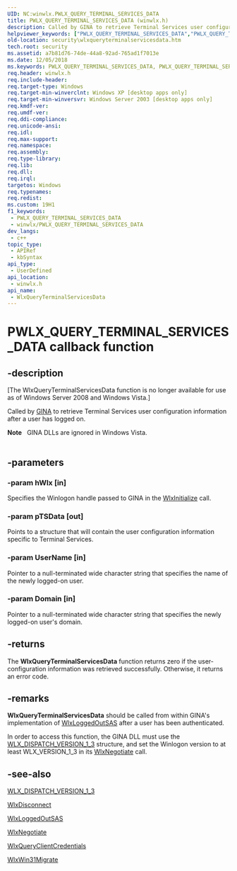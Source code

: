 ```yaml
---
UID: NC:winwlx.PWLX_QUERY_TERMINAL_SERVICES_DATA
title: PWLX_QUERY_TERMINAL_SERVICES_DATA (winwlx.h)
description: Called by GINA to retrieve Terminal Services user configuration information after a user has logged on.
helpviewer_keywords: ["PWLX_QUERY_TERMINAL_SERVICES_DATA","PWLX_QUERY_TERMINAL_SERVICES_DATA callback","WlxQueryTerminalServicesData","WlxQueryTerminalServicesData callback function [Security]","_gina_wlxqueryterminalservicesdata","security.wlxqueryterminalservicesdata","winwlx/WlxQueryTerminalServicesData"]
old-location: security\wlxqueryterminalservicesdata.htm
tech.root: security
ms.assetid: a7b81d76-74de-44a8-92ad-765ad1f7013e
ms.date: 12/05/2018
ms.keywords: PWLX_QUERY_TERMINAL_SERVICES_DATA, PWLX_QUERY_TERMINAL_SERVICES_DATA callback, WlxQueryTerminalServicesData, WlxQueryTerminalServicesData callback function [Security], _gina_wlxqueryterminalservicesdata, security.wlxqueryterminalservicesdata, winwlx/WlxQueryTerminalServicesData
req.header: winwlx.h
req.include-header: 
req.target-type: Windows
req.target-min-winverclnt: Windows XP [desktop apps only]
req.target-min-winversvr: Windows Server 2003 [desktop apps only]
req.kmdf-ver: 
req.umdf-ver: 
req.ddi-compliance: 
req.unicode-ansi: 
req.idl: 
req.max-support: 
req.namespace: 
req.assembly: 
req.type-library: 
req.lib: 
req.dll: 
req.irql: 
targetos: Windows
req.typenames: 
req.redist: 
ms.custom: 19H1
f1_keywords:
 - PWLX_QUERY_TERMINAL_SERVICES_DATA
 - winwlx/PWLX_QUERY_TERMINAL_SERVICES_DATA
dev_langs:
 - c++
topic_type:
 - APIRef
 - kbSyntax
api_type:
 - UserDefined
api_location:
 - winwlx.h
api_name:
 - WlxQueryTerminalServicesData
---
```


# PWLX_QUERY_TERMINAL_SERVICES_DATA callback function


## -description

<p class="CCE_Message">[The WlxQueryTerminalServicesData function is no longer available for use as of Windows Server 2008 and Windows Vista.]

Called by <a href="/windows/desktop/SecGloss/g-gly">GINA</a> to retrieve Terminal Services user configuration information after a user has logged on.
<div class="alert"><b>Note</b>   GINA DLLs are ignored in Windows Vista.</div><div> </div>

## -parameters

### -param hWlx [in]

Specifies the Winlogon handle passed to GINA in the 
<a href="/windows/desktop/api/winwlx/nf-winwlx-wlxinitialize">WlxInitialize</a> call.

### -param pTSData [out]

Points to a structure that will contain the user configuration information specific to Terminal Services.

### -param UserName [in]

Pointer to a null-terminated wide character string that specifies the name of the newly logged-on user.

### -param Domain [in]

Pointer to a null-terminated wide character string that specifies the newly logged-on user's domain.

## -returns

The <b>WlxQueryTerminalServicesData</b> function returns zero if the user-configuration information was retrieved successfully. Otherwise, it returns an error code.

## -remarks

<b>WlxQueryTerminalServicesData</b> should be called from within GINA's implementation of 
<a href="/windows/desktop/api/winwlx/nf-winwlx-wlxloggedoutsas">WlxLoggedOutSAS</a> after a user has been authenticated.

In order to access this function, the GINA DLL must use the 
<a href="/windows/desktop/api/winwlx/ns-winwlx-wlx_dispatch_version_1_3">WLX_DISPATCH_VERSION_1_3</a> structure, and set the Winlogon version to at least WLX_VERSION_1_3 in its 
<a href="/windows/desktop/api/winwlx/nf-winwlx-wlxnegotiate">WlxNegotiate</a> call.

## -see-also

<a href="/windows/desktop/api/winwlx/ns-winwlx-wlx_dispatch_version_1_3">WLX_DISPATCH_VERSION_1_3</a>



<a href="/windows/desktop/api/winwlx/nc-winwlx-pwlx_disconnect">WlxDisconnect</a>



<a href="/windows/desktop/api/winwlx/nf-winwlx-wlxloggedoutsas">WlxLoggedOutSAS</a>



<a href="/windows/desktop/api/winwlx/nf-winwlx-wlxnegotiate">WlxNegotiate</a>



<a href="/windows/desktop/api/winwlx/nc-winwlx-pwlx_query_client_credentials">WlxQueryClientCredentials</a>



<a href="/windows/desktop/api/winwlx/nc-winwlx-pwlx_win31_migrate">WlxWin31Migrate</a>

